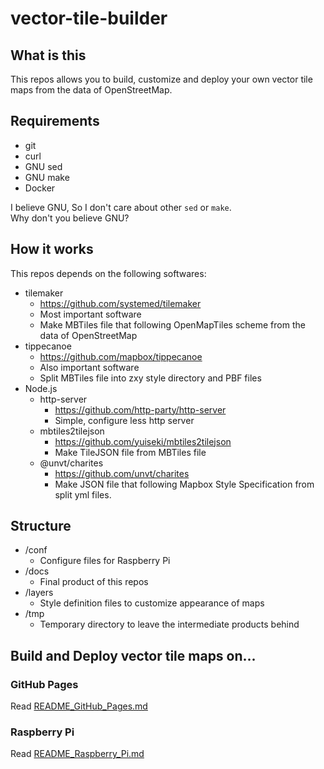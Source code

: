 # vector-tile-builder

## What is this

This repos allows you to build, customize and deploy your own vector tile maps from the data of OpenStreetMap.

## Requirements

- git
- curl
- GNU sed
- GNU make
- Docker

I believe GNU, So I don't care about other `sed` or `make`.  
Why don't you believe GNU?

## How it works

This repos depends on the following softwares:

- tilemaker
  - https://github.com/systemed/tilemaker
  - Most important software
  - Make MBTiles file that following OpenMapTiles scheme from the data of OpenStreetMap
- tippecanoe
  - https://github.com/mapbox/tippecanoe
  - Also important software
  - Split MBTiles file into zxy style directory and PBF files
- Node.js
  - http-server
    - https://github.com/http-party/http-server
    - Simple, configure less http server
  - mbtiles2tilejson
    - https://github.com/yuiseki/mbtiles2tilejson
    - Make TileJSON file from MBTiles file
  - @unvt/charites
    - https://github.com/unvt/charites
    - Make JSON file that following Mapbox Style Specification from split yml files.

## Structure

- /conf
  - Configure files for Raspberry Pi
- /docs
  - Final product of this repos
- /layers
  - Style definition files to customize appearance of maps
- /tmp
  - Temporary directory to leave the intermediate products behind

## Build and Deploy vector tile maps on...

### GitHub Pages

Read [README_GitHub_Pages.md](./README_GitHub_Pages.md)

### Raspberry Pi

Read [README_Raspberry_Pi.md](./README_Raspberry_Pi.md)
